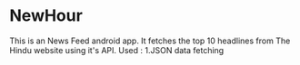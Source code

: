 # NewHour
This is an News Feed android app.
It fetches the top 10 headlines from The Hindu website using it's API.
Used : 
1.JSON data fetching
